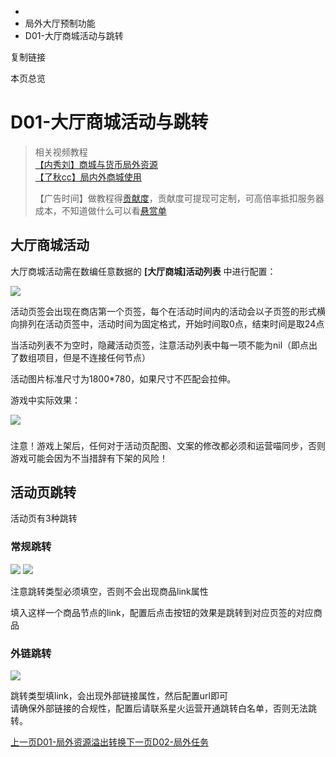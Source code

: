   * [](/)
  * 局外大厅预制功能
  * D01-大厅商城活动与跳转

复制链接

本页总览

# D01-大厅商城活动与跳转

> 相关视频教程  
>  [【内秀刘】商城与货币局外资源](https://www.bilibili.com/video/BV16G411i7fs)  
>  [【了秋cc】局内外商城使用](https://www.bilibili.com/video/BV1Pi421e7b9)  
>
> 【广告时间】做教程得[贡献度](https://doc.sce.xd.com/Manual/GamePublish/AchievementPoint)，贡献度可提现可定制，可高倍率抵扣服务器成本，不知道做什么可以看[悬赏单](https://docs.qq.com/sheet/DYkZUZ3hrRExlaHZL?tab=BB08J2)

## 大厅商城活动[​](/Manual/Homepage/HomepageStoreNotifiaction#大厅商城活动 "大厅商城活动的直接链接")

大厅商城活动需在数编任意数据的 **[大厅商城]活动列表** 中进行配置：

![](https://doc.sce.xd.com/assets/images/1-d7e1423927cc175106f9ea4b001efc9a.png)

活动页签会出现在商店第一个页签，每个在活动时间内的活动会以子页签的形式横向排列在活动页签中，活动时间为固定格式，开始时间取0点，结束时间是取24点

当活动列表不为空时，隐藏活动页签，注意活动列表中每一项不能为nil（即点出了数组项目，但是不连接任何节点）

活动图片标准尺寸为1800*780，如果尺寸不匹配会拉伸。

游戏中实际效果：

![](https://doc.sce.xd.com/assets/images/2-0d9961563c06a0e97344c351a30adbe5.png)

###
注意！游戏上架后，任何对于活动页配图、文案的修改都必须和运营喵同步，否则游戏可能会因为不当措辞有下架的风险！[​](/Manual/Homepage/HomepageStoreNotifiaction#注意游戏上架后任何对于活动页配图文案的修改都必须和运营喵同步否则游戏可能会因为不当措辞有下架的风险
"注意！游戏上架后，任何对于活动页配图、文案的修改都必须和运营喵同步，否则游戏可能会因为不当措辞有下架的风险！的直接链接")

## 活动页跳转[​](/Manual/Homepage/HomepageStoreNotifiaction#活动页跳转 "活动页跳转的直接链接")

活动页有3种跳转

### 常规跳转[​](/Manual/Homepage/HomepageStoreNotifiaction#常规跳转 "常规跳转的直接链接")

![](https://doc.sce.xd.com/assets/images/3-0ab3a7a7f211bda0b6102bd77f6dbde2.png)
![](https://doc.sce.xd.com/assets/images/4-35c1f363d1a061765d15e028249342e2.png)

注意跳转类型必须填空，否则不会出现商品link属性

填入这样一个商品节点的link，配置后点击按钮的效果是跳转到对应页签的对应商品

### 外链跳转[​](/Manual/Homepage/HomepageStoreNotifiaction#外链跳转 "外链跳转的直接链接")

![](https://doc.sce.xd.com/assets/images/5-3463ca3b4e57556a87f168f0288a1bef.png)

跳转类型填link，会出现外部链接属性，然后配置url即可  
请确保外部链接的合规性，配置后请联系星火运营开通跳转白名单，否则无法跳转。

[上一页D01-局外资源溢出转换](/Manual/Homepage/CustomLobbyResource)[下一页D02-局外任务](/Manual/Homepage/HomepageTasks)


